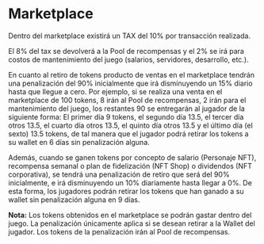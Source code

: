 # Marketplace

Dentro del marketplace existirá un TAX del 10% por transacción realizada.&#x20;

El 8% del tax se devolverá a la Pool de recompensas y el 2% se irá para costos de mantenimiento del juego (salarios, servidores, desarrollo, etc.).

En cuanto al retiro de tokens producto de ventas en el marketplace tendrán una penalización del 90% inicialmente que irá disminuyendo un 15% diario hasta que llegue a cero. Por ejemplo, si se realiza una venta en el marketplace de 100 tokens, 8 irán al Pool de recompensas, 2 irán para el mantenimiento del juego, los restantes 90 se entregarán al jugador de la siguiente forma: El primer día 9 tokens, el segundo día 13.5, el tercer día otros 13.5, el cuarto día otros 13.5, el quinto día otros 13.5 y el último día (el sexto) 13.5 tokens, de tal manera que el jugador podrá retirar los tokens a su wallet en 6 días sin penalización alguna.

Además, cuando se ganen tokens por concepto de salario (Personaje NFT), recompensa semanal o plan de fidelización (NFT Shop) o dividendos (NFT corporativa), se tendrá una penalización de retiro que será del 90% inicialmente, e irá disminuyendo un 10% diariamente hasta llegar a 0%. De esta forma, los jugadores podrán retirar los tokens que han ganado a su wallet sin penalización alguna en 9 días.

**Nota:** Los tokens obtenidos en el marketplace se podrán gastar dentro del juego. La penalización únicamente aplica si se desean retirar a la Wallet del jugador. Los tokens de la penalización irán al Pool de recompensas.

